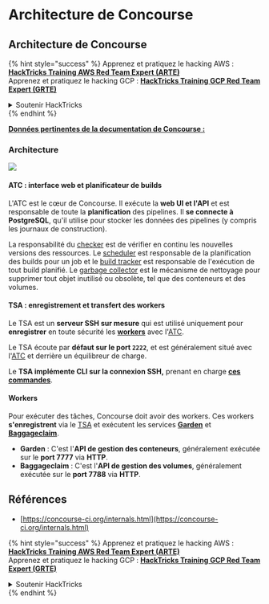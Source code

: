 # Architecture de Concourse

## Architecture de Concourse

{% hint style="success" %}
Apprenez et pratiquez le hacking AWS :<img src="../../.gitbook/assets/image (1) (1) (1) (1).png" alt="" data-size="line">[**HackTricks Training AWS Red Team Expert (ARTE)**](https://training.hacktricks.xyz/courses/arte)<img src="../../.gitbook/assets/image (1) (1) (1) (1).png" alt="" data-size="line">\
Apprenez et pratiquez le hacking GCP : <img src="../../.gitbook/assets/image (2) (1).png" alt="" data-size="line">[**HackTricks Training GCP Red Team Expert (GRTE)**<img src="../../.gitbook/assets/image (2) (1).png" alt="" data-size="line">](https://training.hacktricks.xyz/courses/grte)

<details>

<summary>Soutenir HackTricks</summary>

* Consultez les [**plans d'abonnement**](https://github.com/sponsors/carlospolop) !
* **Rejoignez le** 💬 [**groupe Discord**](https://discord.gg/hRep4RUj7f) ou le [**groupe telegram**](https://t.me/peass) ou **suivez-nous sur** **Twitter** 🐦 [**@hacktricks\_live**](https://twitter.com/hacktricks_live)**.**
* **Partagez des astuces de hacking en soumettant des PR aux** [**HackTricks**](https://github.com/carlospolop/hacktricks) et [**HackTricks Cloud**](https://github.com/carlospolop/hacktricks-cloud) dépôts github.

</details>
{% endhint %}

[**Données pertinentes de la documentation de Concourse :**](https://concourse-ci.org/internals.html)

### Architecture

![](<../../.gitbook/assets/image (187).png>)

#### ATC : interface web et planificateur de builds

L'ATC est le cœur de Concourse. Il exécute la **web UI et l'API** et est responsable de toute la **planification** des pipelines. Il **se connecte à PostgreSQL**, qu'il utilise pour stocker les données des pipelines (y compris les journaux de construction).

La responsabilité du [checker](https://concourse-ci.org/checker.html) est de vérifier en continu les nouvelles versions des ressources. Le [scheduler](https://concourse-ci.org/scheduler.html) est responsable de la planification des builds pour un job et le [build tracker](https://concourse-ci.org/build-tracker.html) est responsable de l'exécution de tout build planifié. Le [garbage collector](https://concourse-ci.org/garbage-collector.html) est le mécanisme de nettoyage pour supprimer tout objet inutilisé ou obsolète, tel que des conteneurs et des volumes.

#### TSA : enregistrement et transfert des workers

Le TSA est un **serveur SSH sur mesure** qui est utilisé uniquement pour **enregistrer** en toute sécurité les [**workers**](https://concourse-ci.org/internals.html#architecture-worker) avec l'[ATC](https://concourse-ci.org/internals.html#component-atc).

Le TSA écoute par **défaut sur le port `2222`**, et est généralement situé avec l'[ATC](https://concourse-ci.org/internals.html#component-atc) et derrière un équilibreur de charge.

Le **TSA implémente CLI sur la connexion SSH,** prenant en charge [**ces commandes**](https://concourse-ci.org/internals.html#component-tsa).

#### Workers

Pour exécuter des tâches, Concourse doit avoir des workers. Ces workers **s'enregistrent** via le [TSA](https://concourse-ci.org/internals.html#component-tsa) et exécutent les services [**Garden**](https://github.com/cloudfoundry-incubator/garden) et [**Baggageclaim**](https://github.com/concourse/baggageclaim).

* **Garden** : C'est l'**API de gestion des conteneurs**, généralement exécutée sur le **port 7777** via **HTTP**.
* **Baggageclaim** : C'est l'**API de gestion des volumes**, généralement exécutée sur le **port 7788** via **HTTP**.

## Références

* [https://concourse-ci.org/internals.html](https://concourse-ci.org/internals.html)

{% hint style="success" %}
Apprenez et pratiquez le hacking AWS :<img src="../../.gitbook/assets/image (1) (1) (1) (1).png" alt="" data-size="line">[**HackTricks Training AWS Red Team Expert (ARTE)**](https://training.hacktricks.xyz/courses/arte)<img src="../../.gitbook/assets/image (1) (1) (1) (1).png" alt="" data-size="line">\
Apprenez et pratiquez le hacking GCP : <img src="../../.gitbook/assets/image (2) (1).png" alt="" data-size="line">[**HackTricks Training GCP Red Team Expert (GRTE)**<img src="../../.gitbook/assets/image (2) (1).png" alt="" data-size="line">](https://training.hacktricks.xyz/courses/grte)

<details>

<summary>Soutenir HackTricks</summary>

* Consultez les [**plans d'abonnement**](https://github.com/sponsors/carlospolop) !
* **Rejoignez le** 💬 [**groupe Discord**](https://discord.gg/hRep4RUj7f) ou le [**groupe telegram**](https://t.me/peass) ou **suivez-nous sur** **Twitter** 🐦 [**@hacktricks\_live**](https://twitter.com/hacktricks_live)**.**
* **Partagez des astuces de hacking en soumettant des PR aux** [**HackTricks**](https://github.com/carlospolop/hacktricks) et [**HackTricks Cloud**](https://github.com/carlospolop/hacktricks-cloud) dépôts github.

</details>
{% endhint %}
